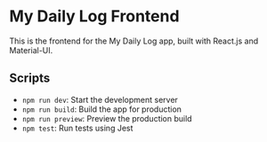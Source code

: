 # My Daily Log Frontend

This is the frontend for the My Daily Log app, built with React.js and Material-UI.

## Scripts
- `npm run dev`: Start the development server
- `npm run build`: Build the app for production
- `npm run preview`: Preview the production build
- `npm test`: Run tests using Jest
